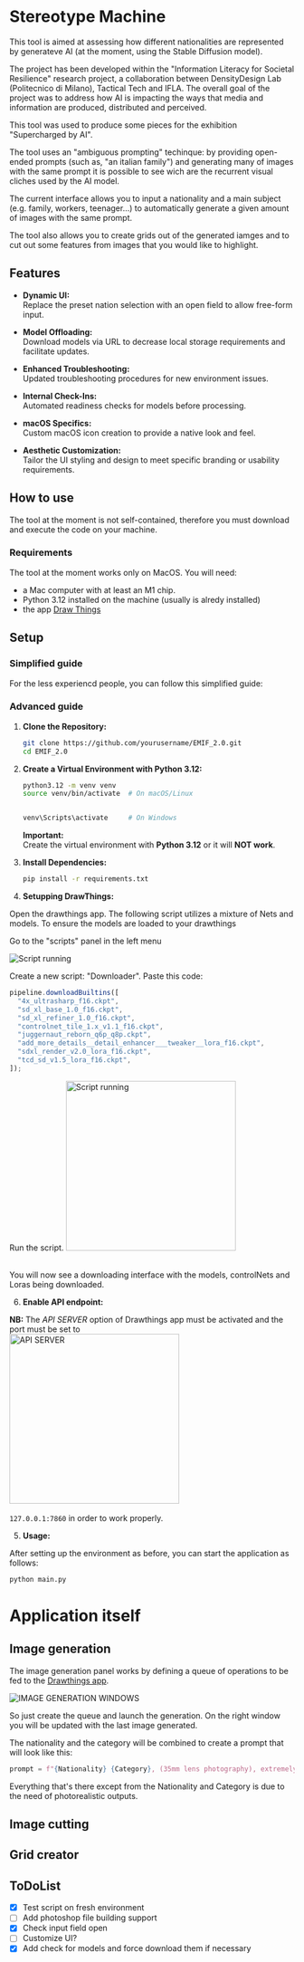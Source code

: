# Stereotype Machine

This tool is aimed at assessing how different nationalities are represented by generateve AI (at the moment, using the Stable Diffusion model).

The project has been developed within the "Information Literacy for Societal Resilience" research project, a collaboration between DensityDesign Lab (Politecnico di Milano), Tactical Tech and IFLA. The overall goal of the project was to address how AI is impacting the ways that media and information are produced, distributed and perceived.

This tool was used to produce some pieces for the exhibition "Supercharged by AI".

The tool uses an "ambiguous prompting" techinque: by providing open-ended prompts (such as, "an italian family") and generating many of images with the same prompt it is possible to see wich are the recurrent visual cliches used by the AI model.

The current interface allows you to input a nationality and a main subject (e.g. family, workers, teenager...) to automatically generate a given amount of images with the same prompt.

The tool also allows you to create grids out of the generated iamges and to cut out some features from images that you would like to highlight.

## Features

- **Dynamic UI:**  
  Replace the preset nation selection with an open field to allow free-form input.

- **Model Offloading:**  
  Download models via URL to decrease local storage requirements and facilitate updates.

- **Enhanced Troubleshooting:**  
  Updated troubleshooting procedures for new environment issues.

- **Internal Check-Ins:**  
  Automated readiness checks for models before processing.

- **macOS Specifics:**  
  Custom macOS icon creation to provide a native look and feel.

- **Aesthetic Customization:**  
  Tailor the UI styling and design to meet specific branding or usability requirements.

## How to use

The tool at the moment is not self-contained, therefore you must download and execute the code on your machine.

### Requirements

The tool at the moment works only on MacOS. You will need:

- a Mac computer with at least an M1 chip.
- Python 3.12 installed on the machine (usually is alredy installed)
- the app [Draw Things](https://drawthings.ai/)

## Setup

### Simplified guide

For the less experiencd people, you can follow this simplified guide:

### Advanced guide

1. **Clone the Repository:**

   ```bash
   git clone https://github.com/yourusername/EMIF_2.0.git
   cd EMIF_2.0
   ```

2. **Create a Virtual Environment with Python 3.12:**

   ```bash
   python3.12 -m venv venv
   source venv/bin/activate  # On macOS/Linux


   venv\Scripts\activate     # On Windows
   ```

   **Important:**  
   Create the virtual environment with **Python 3.12** or it will **NOT work**.

3. **Install Dependencies:**

   ```bash
   pip install -r requirements.txt
   ```

4. **Setupping DrawThings:**

Open the drawthings app. The following script utilizes a mixture of Nets and models. To ensure the models are loaded to your drawthings

Go to the "scripts" panel in the left menu

![Script running](ReadMe_images/scripts.png)

Create a new script: "Downloader".
Paste this code:

```js
pipeline.downloadBuiltins([
  "4x_ultrasharp_f16.ckpt",
  "sd_xl_base_1.0_f16.ckpt",
  "sd_xl_refiner_1.0_f16.ckpt",
  "controlnet_tile_1.x_v1.1_f16.ckpt",
  "juggernaut_reborn_q6p_q8p.ckpt",
  "add_more_details__detail_enhancer___tweaker__lora_f16.ckpt",
  "sdxl_render_v2.0_lora_f16.ckpt",
  "tcd_sd_v1.5_lora_f16.ckpt",
]);
```

Run the script.
<img src="ReadMe_images/image-1.png" alt="Script running" width="300"><br><br>

You will now see a downloading interface with the models, controlNets and Loras being downloaded.

6. **Enable API endpoint:**

**NB:** The _API SERVER_ option of Drawthings app must be activated and the port must be set to  
<img src="ReadMe_images/api_server.png" alt="API SERVER" width="300"><br><br> `127.0.0.1:7860` in order to work properly.

5. **Usage:**

After setting up the environment as before, you can start the application as follows:

```bash
python main.py
```

# Application itself

## Image generation

The image generation panel works by defining a queue of operations to be fed to the [Drawthings app](https://apps.apple.com/it/app/draw-things-ai-generation/id6444050820?l=en-GB).

![IMAGE GENERATION WINDOWS](ReadMe_images/1.png)

So just create the queue and launch the generation. On the right window you will be updated with the last image generated.

The nationality and the category will be combined to create a prompt that will look like this:

```python
prompt = f"{Nationality} {Category}, (35mm lens photography), extremely detailed, 4k, shot on dslr, photorealistic, photographic, sharp"
```

Everything that's there except from the Nationality and Category is due to the need of photorealistic outputs.

## Image cutting

## Grid creator

## ToDoList

- [x] Test script on fresh environment
- [ ] Add photoshop file building support
- [x] Check input field open
- [ ] Customize UI?
- [x] Add check for models and force download them if necessary
